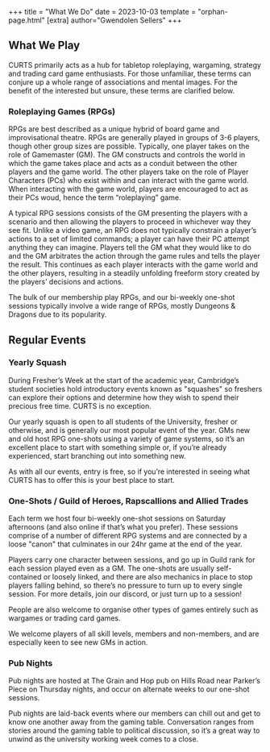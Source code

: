 +++
title = "What We Do"
date = 2023-10-03
template = "orphan-page.html" 
[extra]
author="Gwendolen Sellers"
+++
## What We Play

CURTS primarily acts as a hub for tabletop roleplaying, wargaming, strategy and trading card game enthusiasts. For those unfamiliar, these terms can conjure up a whole range of associations and mental images. For the benefit of the interested but unsure, these terms are clarified below.

### Roleplaying Games (RPGs)

RPGs are best described as a unique hybrid of board game and improvisational theatre. RPGs are generally played in groups of 3-6 players, though other group sizes are possible. Typically, one player takes on the role of Gamemaster (GM). The GM constructs and controls the world in which the game takes place and acts as a conduit between the other players and the game world. The other players take on the role of Player Characters (PCs) who exist within and can interact with the game world. When interacting with the game world, players are encouraged to act as their PCs woud, hence the term “roleplaying” game.

A typical RPG sessions consists of the GM presenting the players with a scenario and then allowing the players to proceed in whichever way they see fit. Unlike a video game, an RPG does not typically constrain a player’s actions to a set of limited commands; a player can have their PC attempt anything they can imagine. Players tell the GM what they would like to do and the GM arbitrates the action through the game rules and tells the player the result. This continues as each player interacts with the game world and the other players, resulting in a steadily unfolding freeform story created by the players’ decisions and actions.

The bulk of our membership play RPGs, and our bi-weekly one-shot sessions typically involve a wide range of RPGs, mostly Dungeons & Dragons due to its popularity.

## Regular Events

### Yearly Squash

During Fresher’s Week at the start of the academic year, Cambridge’s student societies hold introductory events known as "squashes" so freshers can explore their options and determine how they wish to spend their precious free time. CURTS is no exception.

Our yearly squash is open to all students of the University, fresher or otherwise, and is generally our most popular event of the year. GMs new and old host RPG one-shots using a variety of game systems, so it’s an excellent place to start with something simple or, if you’re already experienced, start branching out into something new.

As with all our events, entry is free, so if you’re interested in seeing what CURTS has to offer this is your best place to start.

### One-Shots / Guild of Heroes, Rapscallions and Allied Trades

Each term we host four bi-weekly one-shot sessions on Saturday afternoons (and also online if that’s what you prefer). These sessions comprise of a number of different RPG systems and are connected by a loose "canon" that culminates in our 24hr game at the end of the year.

Players carry one character between sessions, and go up in Guild rank for each session played even as a GM. The one-shots are usually self-contained or loosely linked, and there are also mechanics in place to stop players falling behind, so there’s no pressure to turn up to every single session. For more details, join our discord, or just turn up to a session!

People are also welcome to organise other types of games entirely such as wargames or trading card games.

We welcome players of all skill levels, members and non-members, and are especially keen to see new GMs in action.

### Pub Nights

Pub nights are hosted at The Grain and Hop pub on Hills Road near Parker’s Piece on Thursday nights, and occur on alternate weeks to our one-shot sessions.

Pub nights are laid-back events where our members can chill out and get to know one another away from the gaming table. Conversation ranges from stories around the gaming table to political discussion, so it’s a great way to unwind as the university working week comes to a close.
